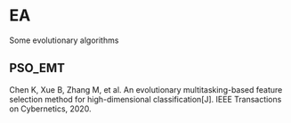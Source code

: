 # EA
Some evolutionary algorithms



## PSO_EMT

Chen K, Xue B, Zhang M, et al. An evolutionary multitasking-based feature selection method for high-dimensional classification[J]. IEEE Transactions on Cybernetics, 2020.
